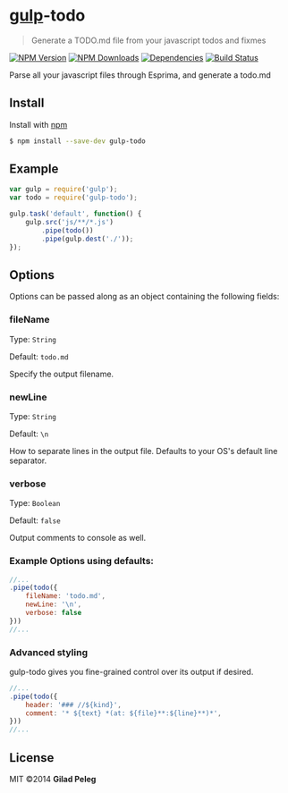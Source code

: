 # [gulp](https://github.com/wearefractal/gulp)-todo
> Generate a TODO.md file from your javascript todos and fixmes

[![NPM Version](http://img.shields.io/npm/v/gulp-todo.svg?style=flat)](https://npmjs.org/package/gulp-todo)
[![NPM Downloads](http://img.shields.io/npm/dm/gulp-todo.svg?style=flat)](https://npmjs.org/package/gulp-todo)
[![Dependencies](http://img.shields.io/gemnasium/pgilad/gulp-todo.svg?style=flat)](https://gemnasium.com/pgilad/gulp-todo)
[![Build Status](http://img.shields.io/travis/pgilad/gulp-todo.svg?style=flat)](https://travis-ci.org/pgilad/gulp-todo)

Parse all your javascript files through Esprima, and generate a todo.md

## Install

Install with [npm](https://npmjs.org/package/gulp-todo)

```bash
$ npm install --save-dev gulp-todo
```

## Example

```js
var gulp = require('gulp');
var todo = require('gulp-todo');

gulp.task('default', function() {
    gulp.src('js/**/*.js')
        .pipe(todo())
        .pipe(gulp.dest('./'));
});
```

## Options

Options can be passed along as an object containing the following fields:

### fileName

Type: `String`

Default: `todo.md`

Specify the output filename.

### newLine

Type: `String`

Default: `\n`

How to separate lines in the output file. Defaults to your OS's default line separator.

### verbose

Type: `Boolean`

Default: `false`

Output comments to console as well.

### Example Options using defaults:

```js
//...
.pipe(todo({
    fileName: 'todo.md',
    newLine: '\n',
    verbose: false
}))
//...
```

### Advanced styling

gulp-todo gives you fine-grained control over its output if desired.

```js
//...
.pipe(todo({
    header: '### //${kind}',
    comment: '* ${text} *(at: ${file}**:${line}**)*',
}))
//...
```

## License

MIT ©2014 **Gilad Peleg**
